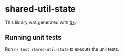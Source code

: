 # shared-util-state

This library was generated with [Nx](https://nx.dev).

## Running unit tests

Run `nx test shared-util-state` to execute the unit tests.
